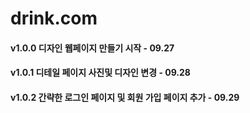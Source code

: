 # drink.com

#### v1.0.0 디자인 웹페이지 만들기 시작 - 09.27
#### v1.0.1 디테일 페이지 사진및 디자인 변경 - 09.28
#### v1.0.2 간략한 로그인 페이지 및 회원 가입 페이지 추가 - 09.29
